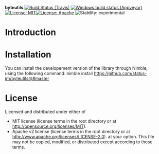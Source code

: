 **byteutils**
[![Build Status (Travis)](https://img.shields.io/travis/status-im/byteutils/master.svg?label=Linux%20/%20macOS "Linux/macOS build status (Travis)")](https://travis-ci.org/status-im/byteutils)
[![Windows build status (Appveyor)](https://img.shields.io/appveyor/ci/status-im/byteutils/master.svg?label=Windows "Windows build status (Appveyor)")](https://ci.appveyor.com/project/jarradh/byteutils)
[![License: MIT](https://img.shields.io/badge/License-MIT-blue.svg)](https://opensource.org/licenses/MIT)[![License: Apache](https://img.shields.io/badge/License-Apache%202.0-blue.svg)](https://opensource.org/licenses/Apache-2.0)
![Stability: experimental](https://img.shields.io/badge/stability-experimental-orange.svg)

# Introduction



# Installation

You can install the developement version of the library through Nimble, using the following command:
nimble install https://github.com/status-im/byteutils@#master

# License

Licensed and distributed under either of
  * MIT license (license terms in the root directory or at http://opensource.org/licenses/MIT).
  * Apache v2 license (license terms in the root directory or at http://www.apache.org/licenses/LICENSE-2.0).
at your option. This file may not be copied, modified, or distributed except according to those terms.
